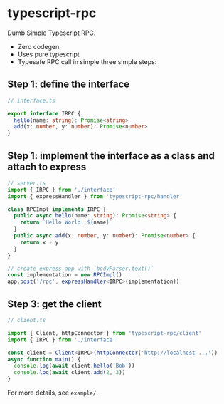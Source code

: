 # typescript-rpc
Dumb Simple Typescript RPC.
- Zero codegen.
- Uses pure typescript
- Typesafe RPC call in simple three simple steps:

## Step 1: define the interface
```ts
// interface.ts

export interface IRPC {
  hello(name: string): Promise<string>
  add(x: number, y: number): Promise<number>
}
```

## Step 1: implement the interface as a class and attach to express
```ts
// server.ts
import { IRPC } from './interface'
import { expressHandler } from 'typescript-rpc/handler'

class RPCImpl implements IRPC {
  public async hello(name: string): Promise<string> {
    return `Hello World, ${name}`
  }
  public async add(x: number, y: number): Promise<number> {
    return x + y
  }
}

// create express app with `bodyParser.text()`
const implementation = new RPCImpl()
app.post('/rpc', expressHandler<IRPC>(implementation))

```

## Step 3: get the client
```ts
// client.ts

import { Client, httpConnector } from 'typescript-rpc/client'
import { IRPC } from './interface'

const client = Client<IRPC>(httpConnector('http://localhost ...'))
async function main() {
  console.log(await client.hello('Bob'))
  console.log(await client.add(2, 3))
}
```

For more details, see `example/`.
